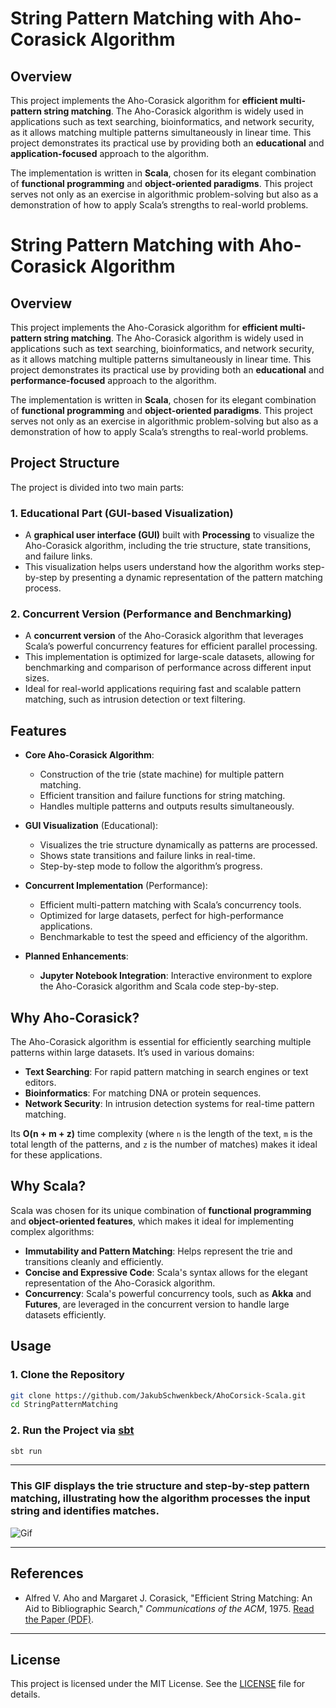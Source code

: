 # **String Pattern Matching with Aho-Corasick Algorithm**

## **Overview**
This project implements the Aho-Corasick algorithm for **efficient multi-pattern string matching**. The Aho-Corasick algorithm is widely used in applications such as text searching, bioinformatics, and network security, as it allows matching multiple patterns simultaneously in linear time. This project demonstrates its practical use by providing both an **educational** and **application-focused** approach to the algorithm.

The implementation is written in **Scala**, chosen for its elegant combination of **functional programming** and **object-oriented paradigms**. This project serves not only as an exercise in algorithmic problem-solving but also as a demonstration of how to apply Scala’s strengths to real-world problems.

# **String Pattern Matching with Aho-Corasick Algorithm**

## **Overview**
This project implements the Aho-Corasick algorithm for **efficient multi-pattern string matching**. The Aho-Corasick algorithm is widely used in applications such as text searching, bioinformatics, and network security, as it allows matching multiple patterns simultaneously in linear time. This project demonstrates its practical use by providing both an **educational** and **performance-focused** approach to the algorithm.

The implementation is written in **Scala**, chosen for its elegant combination of **functional programming** and **object-oriented paradigms**. This project serves not only as an exercise in algorithmic problem-solving but also as a demonstration of how to apply Scala’s strengths to real-world problems.

## **Project Structure**
The project is divided into two main parts:

### 1. **Educational Part (GUI-based Visualization)**
   - A **graphical user interface (GUI)** built with **Processing** to visualize the Aho-Corasick algorithm, including the trie structure, state transitions, and failure links.
   - This visualization helps users understand how the algorithm works step-by-step by presenting a dynamic representation of the pattern matching process.

### 2. **Concurrent Version (Performance and Benchmarking)**
   - A **concurrent version** of the Aho-Corasick algorithm that leverages Scala’s powerful concurrency features  for efficient parallel processing.
   - This implementation is optimized for large-scale datasets, allowing for benchmarking and comparison of performance across different input sizes.
   - Ideal for real-world applications requiring fast and scalable pattern matching, such as intrusion detection or text filtering.

## **Features**
- **Core Aho-Corasick Algorithm**:
  - Construction of the trie (state machine) for multiple pattern matching.
  - Efficient transition and failure functions for string matching.
  - Handles multiple patterns and outputs results simultaneously.
  
- **GUI Visualization** (Educational):
  - Visualizes the trie structure dynamically as patterns are processed.
  - Shows state transitions and failure links in real-time.
  - Step-by-step mode to follow the algorithm’s progress.

- **Concurrent Implementation** (Performance):
  - Efficient multi-pattern matching with Scala’s concurrency tools.
  - Optimized for large datasets, perfect for high-performance applications.
  - Benchmarkable to test the speed and efficiency of the algorithm.

- **Planned Enhancements**:
  - **Jupyter Notebook Integration**: Interactive environment to explore the Aho-Corasick algorithm and Scala code step-by-step.

## **Why Aho-Corasick?**
The Aho-Corasick algorithm is essential for efficiently searching multiple patterns within large datasets. It’s used in various domains:
- **Text Searching**: For rapid pattern matching in search engines or text editors.
- **Bioinformatics**: For matching DNA or protein sequences.
- **Network Security**: In intrusion detection systems for real-time pattern matching.

Its **O(n + m + z)** time complexity (where `n` is the length of the text, `m` is the total length of the patterns, and `z` is the number of matches) makes it ideal for these applications.

## **Why Scala?**
Scala was chosen for its unique combination of **functional programming** and **object-oriented features**, which makes it ideal for implementing complex algorithms:
- **Immutability and Pattern Matching**: Helps represent the trie and transitions cleanly and efficiently.
- **Concise and Expressive Code**: Scala's syntax allows for the elegant representation of the Aho-Corasick algorithm.
- **Concurrency**: Scala's powerful concurrency tools, such as **Akka** and **Futures**, are leveraged in the concurrent version to handle large datasets efficiently.


## **Usage**
### 1. Clone the Repository
```bash
git clone https://github.com/JakubSchwenkbeck/AhoCorsick-Scala.git
cd StringPatternMatching
```
### 2. Run the Project via [sbt](https://www.scala-sbt.org/)
```bash
sbt run
```
---
### This GIF displays the trie structure and step-by-step pattern matching, illustrating how the algorithm processes the input string and identifies matches.

![Gif](https://github.com/user-attachments/assets/5111f7f9-b473-44a9-a888-e7d65173e78a)

---

## **References**
- Alfred V. Aho and Margaret J. Corasick, "Efficient String Matching: An Aid to Bibliographic Search," _Communications of the ACM_, 1975. [Read the Paper (PDF)](https://cr.yp.to/bib/1975/aho.pdf).

---

## **License**
This project is licensed under the MIT License. See the [LICENSE](LICENSE) file for details.
